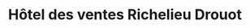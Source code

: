 ---
title: "Hôtel des ventes Richelieu Drouot"
url: /paris/hotel-des-ventes-richelieu-drouot/
shop: Antiquitäten
---